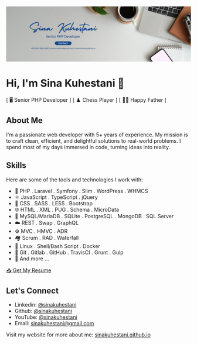 [![Tux, the Linux mascot](banner.png)](https://linkedin.com/in/sina-kuhestani/)
# Hi, I'm Sina Kuhestani 👋

[ 🖥️ Senior PHP Developer ] [ ♟️ Chess Player ] [ 👨‍🍼 Happy Father ]


## About Me

I'm a passionate web developer with 5+ years of experience. My mission is to craft clean, efficient, and delightful solutions to real-world problems. I spend most of my days immersed in code, turning ideas into reality.

## Skills

Here are some of the tools and technologies I work with:

* 🐘 PHP . Laravel . Symfony . Slim . WordPress . WHMCS
* ⚛️ JavaScript . TypeScript . jQuery
* 🎨 CSS . SASS . LESS . Bootstrap
* 🌐 HTML . XML . PUG . Schema . MicroData
* 🐬 MySQL/MariaDB . SQLite . PostgreSQL . MongoDB . SQL Server
* ☁️ REST . Swap . GraphQL
* ⚙️ MVC . HMVC . ADR
* 🏘️ Scrum . RAD . Waterfall
* 🐧 Linux . Shell/Bash Script . Docker
* 🐙 Git . Gitlab . GitHub . TravisCI . Grunt . Gulp
* 📃 And more ...

[📥 Get My Resume](https://github.com/sinakuhestani/sinakuhestani/blob/main/RESUME.md)

## Let's Connect

* Linkedin: [@sinakuhestani](https://linkedin.com/in/sina-kuhestani)
* Github: [@sinakuhestani](https://github.com/sinakuhestani)
* YouTube: [@sinakuhestani](https://youtube.com/sinakuhestani)
* Email: [sinakuhestani@gmail.com](mailto:sinakuhestani@gmail.com)

Visit my website for more about me: [sinakuhestani.github.io](https://sinakuhestani.github.io)
